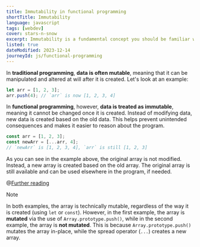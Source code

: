 ```yaml
---
title: Immutability in functional programming
shortTitle: Immutability
language: javascript
tags: [webdev]
cover: stars-n-snow
excerpt: Immutability is a fundamental concept you should be familiar with when learning functional programming.
listed: true
dateModified: 2023-12-14
journeyId: js/functional-programming
---
```


In **traditional programming**, **data is often mutable**, meaning that it can be manipulated and altered at will after it is created. Let's look at an example:

```js
let arr = [1, 2, 3];
arr.push(4); // `arr` is now [1, 2, 3, 4]
```

In **functional programming**, however, **data is treated as immutable**, meaning it cannot be changed once it is created. Instead of modifying data, new data is created based on the old data. This helps prevent unintended consequences and makes it easier to reason about the program.

```js
const arr = [1, 2, 3];
const newArr = [...arr, 4];
// `newArr` is [1, 2, 3, 4], `arr` is still [1, 2, 3]
```

As you can see in the example above, the original array is not modified. Instead, a new array is created based on the old array. The original array is still available and can be used elsewhere in the program, if needed.

@[Further reading](/js/s/shallow-deep-clone-object)

> [!NOTE]
>
> In both examples, the array is technically mutable, regardless of the way it is created (using `let` or `const`). However, in the first example, the array is **mutated** via the use of `Array.prototype.push()`, while in the second example, the array is **not mutated**. This is because `Array.prototype.push()` mutates the array in-place, while the spread operator (`...`) creates a new array.
